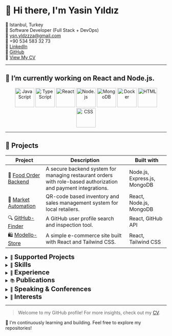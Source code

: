 # 👋 Hi there, I'm **Yasin Yıldız**

📍 Istanbul, Turkey  
💼 Software Developer (Full Stack + DevOps)  
📧 ysn.yldzzza@gmail.com  
📱 +90 534 583 32 73  
🔗 [LinkedIn](https://linkedin.com/in/yasin)  
🔗 [GitHub](https://github.com/yasinylz)  
📄 [View My CV](https://github.com/yasinylz/yasinylz/blob/main/CV.md)

---

## 🔭 I’m currently working on React and Node.js.

<p align="center">
  <img src="https://cdn.jsdelivr.net/gh/devicons/devicon/icons/javascript/javascript-original.svg" height="60" alt="JavaScript"/>

  <img src="https://cdn.jsdelivr.net/gh/devicons/devicon/icons/typescript/typescript-original.svg" height="60" alt="TypeScript"/>
  <img src="https://cdn.jsdelivr.net/gh/devicons/devicon/icons/react/react-original.svg" height="60" alt="React"/>
  <img src="https://cdn.jsdelivr.net/gh/devicons/devicon/icons/nodejs/nodejs-original.svg" height="60" alt="Node.js"/>
  <img src="https://cdn.jsdelivr.net/gh/devicons/devicon/icons/mongodb/mongodb-original.svg" height="60" alt="MongoDB"/>
  <img src="https://cdn.jsdelivr.net/gh/devicons/devicon/icons/docker/docker-original.svg" height="60" alt="Docker"/>
  <img src="https://cdn.jsdelivr.net/gh/devicons/devicon/icons/html5/html5-original.svg" height="60" alt="HTML"/>
  <img src="https://cdn.jsdelivr.net/gh/devicons/devicon/icons/css3/css3-original.svg" height="60" alt="CSS"/>
</p>

---

## 📁 Projects
| Project | Description | Built with |
|--------|-------------|------------|
| 🍔 [Food Order Backend](https://github.com/yasinylz/Node.js-Food-Order-Backend) | A secure backend system for managing restaurant orders with role-based authorization and payment integrations. | Node.js, Express.js, MongoDB |
| 🏪 [Market Automation](https://github.com/yasinylz/Market-Automation) | QR-code based inventory and sales management system for local retailers. | React, Node.js, MongoDB |
| 🔍 [GitHub-Finder](https://github.com/yasinylz/GitHub-Finder) | A GitHub user profile search and inspection tool. | React, GitHub API |
| 🛍 [Modello-Store](https://yasinylz.github.io/Modello-Store/) | A simple e-commerce site built with React and Tailwind CSS. | React, Tailwind CSS |

<details>
<summary>🤝 <strong style="font-size: 20px;">Supported Projects</strong></summary><br>

### 🛠 Yolum.net (Private Project)
- Functional adjustments were made to the checkout payment form, and language files were improved.
- The payment form in the pricing module was temporarily commented out.
- Support was provided for various language translations and configuration folders.

### 🎨 Clean Sheet Services (Private Contribution)
- Color adjustments and visual improvements were made for brand consistency on the website.
- New logo integration was completed, and responsive compatibility was tested.
- JavaScript slider timing transitions were optimized to enhance user experience.
- General style and functional updates were made to the `services` folder.

> These projects are private, so detailed access can only be granted to authorized users.

</details>



<details>
<summary>🧠 <strong style="font-size: 20px;">Skills</strong></summary><br>

<p align="center">
  <img src="https://cdn.jsdelivr.net/gh/devicons/devicon/icons/javascript/javascript-original.svg" height="50" alt="JavaScript"/>
  <img src="https://cdn.jsdelivr.net/gh/devicons/devicon/icons/typescript/typescript-original.svg" height="50" alt="TypeScript"/>
  <img src="https://cdn.jsdelivr.net/gh/devicons/devicon/icons/react/react-original.svg" height="50" alt="React"/>
  <img src="https://cdn.jsdelivr.net/gh/devicons/devicon/icons/nodejs/nodejs-original.svg" height="50" alt="Node.js"/>
  <img src="https://cdn.jsdelivr.net/gh/devicons/devicon/icons/mongodb/mongodb-original.svg" height="50" alt="MongoDB"/>
  <img src="https://cdn.jsdelivr.net/gh/devicons/devicon/icons/docker/docker-original.svg" height="50" alt="Docker"/>
  <img src="https://cdn.jsdelivr.net/gh/devicons/devicon/icons/html5/html5-original.svg" height="50" alt="HTML"/>
  <img src="https://cdn.jsdelivr.net/gh/devicons/devicon/icons/css3/css3-original.svg" height="50" alt="CSS"/>
</p>

**Languages:** C#, JavaScript, TypeScript  
**Databases:** MongoDB, SQL  
**Markup & Styling:** HTML, CSS, TailwindCSS, Bootstrap  
**Frameworks:** React, Node.js, Express.js, ASP.NET  
**API Development:** REST APIs, Secure Authentication  
**DevOps:** CI/CD, Docker, Kubernetes, AWS, Deployment  
**Other Tools:** Git, GitHub, MS Office, Remote Tools (AnyDesk, etc.)

</details>

<details>
<summary>💼 <strong style="font-size: 20px;">Experience</strong></summary><br>

**Software Developer – NFS SOFT** (2024 – 2025)  
Worked on secure API development, role-based authentication, and backend/frontend integration.

**IT Specialist – Business Channel Türk TV** (2023 – 2024)  
Contributed to infrastructure optimization, secure system setup, and internal tool development.

</details>

<details>
<summary>📚 <strong style="font-size: 20px;">Publications</strong></summary><br>

- Node.js’e Giriş – Başlangıç Rehberi (2024)  
- Dosya Sistemleri ve Kümeleme (2023)  
- Yazılım Geliştirmeye Başlangıç Rehberi (2024)

</details>

<details>
<summary>🎤 <strong style="font-size: 20px;">Speaking & Conferences</strong></summary><br>

**Metaverse Konferansı – Ardahan University (2024)**  
Speaker and trainer on Metaverse & AI technologies. [ARÜ News](https://www.ardahan.edu.tr/duyuru-haber.aspx?type=1&id=2323)

</details>

<details>
<summary>🎸 <strong style="font-size: 20px;">Interests</strong></summary><br>

- Playing musical instruments as a creative and emotional outlet

</details>

---

> Welcome to my GitHub profile! For more insights, check out my [CV](https://github.com/yasinylz/yasinylz/blob/main/CV.md).

🧠 I'm continuously learning and building. Feel free to explore my repositories!

